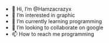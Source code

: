 - 👋 Hi, I’m @Hamzacrazyx
- 👀 I’m interested in graphic
- 🌱 I’m currently learning programming
- 💞️ I’m looking to collaborate on google
- 📫 How to reach me programming

<!---
Hamzacrazyx/Hamzacrazyx is a ✨ special ✨ repository because its `README.md` (this file) appears on your GitHub profile.
You can click the Preview link to take a look at your changes.
--->
